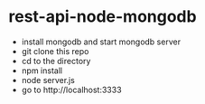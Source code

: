 # rest-api-node-mongodb
- install mongodb and start mongodb server
- git clone this repo
- cd to the directory
- npm install
- node server.js
- go to http://localhost:3333

